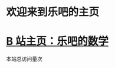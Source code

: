 # 欢迎来到乐吧的主页
# [B 站主页：乐吧的数学](https://space.bilibili.com/440505187)









<script async src="//busuanzi.ibruce.info/busuanzi/2.3/busuanzi.pure.mini.js"></script>
<span id="busuanzi_container_site_pv">本站总访问量<span id="busuanzi_value_site_pv"></span>次</span>

